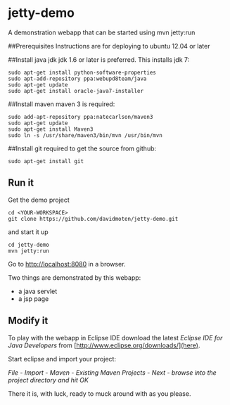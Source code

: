 jetty-demo
==========

A demonstration webapp that can be started using mvn jetty:run

##Prerequisites
Instructions are for deploying to ubuntu 12.04 or later

##Install java jdk
jdk 1.6 or later is preferred. This installs jdk 7:

```
sudo apt-get install python-software-properties
sudo apt-add-repository ppa:webupd8team/java
sudo apt-get update
sudo apt-get install oracle-java7-installer
```

##Install maven
maven 3 is required:

```
sudo add-apt-repository ppa:natecarlson/maven3
sudo apt-get update
sudo apt-get install Maven3
sudo ln -s /usr/share/maven3/bin/mvn /usr/bin/mvn
```
##Install git
required to get the source from github:

```
sudo apt-get install git
```

Run it
-------------------------
Get the demo project

```
cd <YOUR-WORKSPACE>
git clone https://github.com/davidmoten/jetty-demo.git
```

and start it up

```
cd jetty-demo
mvn jetty:run
```

Go to [http://localhost:8080](http://localhost:8080) in a browser.

Two things are demonstrated by this webapp:

* a java servlet
* a jsp page

Modify it
-------------------------

To play with the webapp in Eclipse IDE download the latest *Eclipse IDE for Java Developers* from [http://www.eclipse.org/downloads/](here). 

Start eclipse and import your project:

*File - Import - Maven - Existing Maven Projects - Next - browse into the project directory and hit OK*

There it is, with luck, ready to muck around with as you please.

    
    


